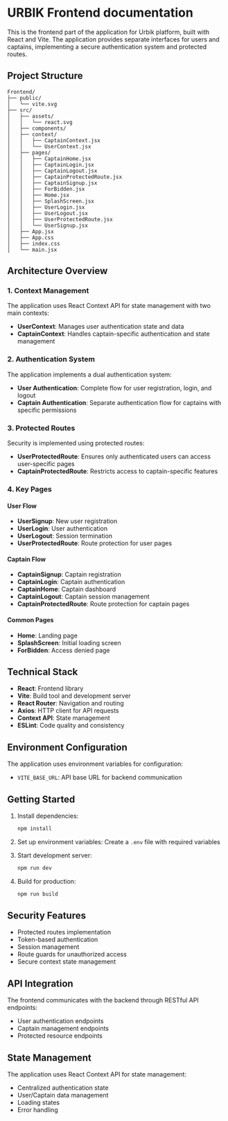 # URBIK Frontend documentation

This is the frontend part of the application for Urbik platform, built with React and Vite. The application provides separate interfaces for users and captains, implementing a secure authentication system and protected routes.

## Project Structure

```
Frontend/
├── public/
│   └── vite.svg
├── src/
│   ├── assets/
│   │   └── react.svg
│   ├── components/
│   ├── context/
│   │   ├── CaptainContext.jsx
│   │   └── UserContext.jsx
│   ├── pages/
│   │   ├── CaptainHome.jsx
│   │   ├── CaptainLogin.jsx
│   │   ├── CaptainLogout.jsx
│   │   ├── CaptainProtectedRoute.jsx
│   │   ├── CaptainSignup.jsx
│   │   ├── ForBidden.jsx
│   │   ├── Home.jsx
│   │   ├── SplashScreen.jsx
│   │   ├── UserLogin.jsx
│   │   ├── UserLogout.jsx
│   │   ├── UserProtectedRoute.jsx
│   │   └── UserSignup.jsx
│   ├── App.jsx
│   ├── App.css
│   ├── index.css
│   └── main.jsx
```

## Architecture Overview

### 1. Context Management

The application uses React Context API for state management with two main contexts:

- **UserContext**: Manages user authentication state and data
- **CaptainContext**: Handles captain-specific authentication and state management

### 2. Authentication System

The application implements a dual authentication system:

- **User Authentication**: Complete flow for user registration, login, and logout
- **Captain Authentication**: Separate authentication flow for captains with specific permissions

### 3. Protected Routes

Security is implemented using protected routes:

- **UserProtectedRoute**: Ensures only authenticated users can access user-specific pages
- **CaptainProtectedRoute**: Restricts access to captain-specific features

### 4. Key Pages

#### User Flow

- **UserSignup**: New user registration
- **UserLogin**: User authentication
- **UserLogout**: Session termination
- **UserProtectedRoute**: Route protection for user pages

#### Captain Flow

- **CaptainSignup**: Captain registration
- **CaptainLogin**: Captain authentication
- **CaptainHome**: Captain dashboard
- **CaptainLogout**: Captain session management
- **CaptainProtectedRoute**: Route protection for captain pages

#### Common Pages

- **Home**: Landing page
- **SplashScreen**: Initial loading screen
- **ForBidden**: Access denied page

## Technical Stack

- **React**: Frontend library
- **Vite**: Build tool and development server
- **React Router**: Navigation and routing
- **Axios**: HTTP client for API requests
- **Context API**: State management
- **ESLint**: Code quality and consistency

## Environment Configuration

The application uses environment variables for configuration:

- `VITE_BASE_URL`: API base URL for backend communication

## Getting Started

1. Install dependencies:

   ```bash
   npm install
   ```

2. Set up environment variables:
   Create a `.env` file with required variables

3. Start development server:

   ```bash
   npm run dev
   ```

4. Build for production:
   ```bash
   npm run build
   ```

## Security Features

- Protected routes implementation
- Token-based authentication
- Session management
- Route guards for unauthorized access
- Secure context state management

## API Integration

The frontend communicates with the backend through RESTful API endpoints:

- User authentication endpoints
- Captain management endpoints
- Protected resource endpoints

## State Management

The application uses React Context API for state management:

- Centralized authentication state
- User/Captain data management
- Loading states
- Error handling
